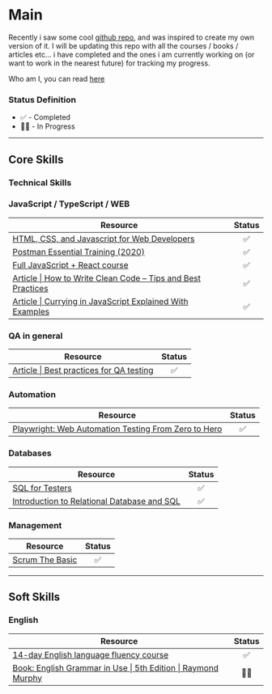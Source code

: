 # Main

Recently i saw some cool [github repo](https://github.com/amitness/learning?tab=readme-ov-file), and was inspired to
create my own version of it. I will be updating this repo with all the courses / books / articles etc... i have completed and the ones i am currently working on (or want to work in the nearest future) for tracking my progress.

Who am I, you can read [here](https://github.com/Lonas-l/Lonas-l)

### Status Definition

- ✅ - Completed
- 👨‍💻 - In Progress
___

## Core Skills

### Technical Skills

### JavaScript / TypeScript / WEB

| Resource                                                                                                                                                                                                                                                                                  |                                                     Status                                                      |
|-------------------------------------------------------------------------------------------------------------------------------------------------------------------------------------------------------------------------------------------------------------------------------------------|:---------------------------------------------------------------------------------------------------------------:|
| [HTML, CSS, and Javascript for Web Developers](https://www.datacamp.com/courses/writing-efficient-python-code](https://www.coursera.org/account/accomplishments/verify/2TZNPHX62Y4G?utm_source=link&utm_medium=certificate&utm_content=cert_image&utm_campaign=sharing_cta&utm_product=course)) |                                                        ✅                                                        |
| [Postman Essential Training (2020)](https://www.linkedin.com/learning/certificates/cc5ca86ff6888f1ee07f2f4e5250d114ec14d0eeeeffa8bf2f3db564003a836d)                                                                                                                                      |                                                        ✅                                                        |
| [Full JavaScript + React course](https://udemy-certificate.s3.amazonaws.com/image/UC-f6d7cf96-9f7a-4aaa-b54e-6dae98e0553d.jpg?v=1701651070000)                                                                                                                                            |                                                        ✅                                                        |
| [Article \| How to Write Clean Code – Tips and Best Practices](https://www.freecodecamp.org/news/how-to-write-clean-code/)                                                                                                                                                |   ✅    |
| [Article \| Currying in JavaScript Explained With Examples](https://builtin.com/software-engineering-perspectives/currying-javascript)                                                                                                                                                 |   ✅    |

### QA in general

| Resource                                                                                                                          |                                                        Status                                                         |
|-----------------------------------------------------------------------------------------------------------------------------------|:---------------------------------------------------------------------------------------------------------------------:|
| [Article \| Best practices for QA testing](https://www.globalapptesting.com/best-practices-for-qa-testing#nine-best-practices) |   ✅    |

### Automation

| Resource                                                                                                                           | Status |
|------------------------------------------------------------------------------------------------------------------------------------|:------:|
| [Playwright: Web Automation Testing From Zero to Hero](https://www.udemy.com/certificate/UC-a95f4542-f1e4-4fb6-a096-96531386de26/) |   ✅    |

### Databases

| Resource                                                                                                                              | Status |
|---------------------------------------------------------------------------------------------------------------------------------------|:------:|
| [SQL for Testers](https://www.linkedin.com/learning/certificates/cc5ca86ff6888f1ee07f2f4e5250d114ec14d0eeeeffa8bf2f3db564003a836d)    |   ✅    |
| [Introduction to Relational Database and SQL](https://coursera.org/share/a414ee94ceb39f6a92bce03a07705f5d)                            |   ✅    |

### Management

| Resource                                                                                                                                                                                                        | Status |
|-----------------------------------------------------------------------------------------------------------------------------------------------------------------------------------------------------------------|:------:|
| [Scrum The Basic](https://www.udemy.com/certificate/UC-a95f4542-f1e4-4fb6-a096-96531386de26/](https://www.linkedin.com/learning/certificates/8207eff6d8bf2784d953ef2ac11c3bfb0be0afa60ed3f9b7582c1b7896b136a4)) |   ✅    |

___

## Soft Skills

### English

| Resource                                                                                                                                                                                                                                                                                                                                                                                                                                                                                                                                    | Status |
|---------------------------------------------------------------------------------------------------------------------------------------------------------------------------------------------------------------------------------------------------------------------------------------------------------------------------------------------------------------------------------------------------------------------------------------------------------------------------------------------------------------------------------------------|:------:|
| [14-day English language fluency course](https://www.udemy.com/course/14-day-english-language-fluency-course/)                                                                                                                                                                                                                                                                                                                                                                                                                              |   ✅    |
| [Book: English Grammar in Use \| 5th Edition \|  Raymond Murphy](https://www.amazon.com/English-Grammar-Use-Book-Answers/dp/1108457657/ref=sr_1_1?dib=eyJ2IjoiMSJ9.QTpLccq41XbGn3GU1JXyvKxAR_UltUrhpNSUWHdI8hqjhyEhcbY4EYPzsIbDn54ITXTDWmYcuSe2vgC2yrYmndmdkBfnmp4gR-AHBb808bHnV5GdIJqhQ8hadvbcrSnAKaWbMW2gDgp_Zk3uyvuEQIy9idvVxTa1sIf9WCoGLpvS-MT4ckZ75Slj23lt6U76lTK1RC3bnEai8P_-l8TrNy9jJIqqq8nvVe0sZqgu5-M.MEevNwkgY38k1UbWbWvTxFeFVHcQ70X0-5ZytYtx42E&dib_tag=se&keywords=english+grammar+in+use+raymond+murphy&qid=1722089824&sr=8-1) | 👨‍💻  |
